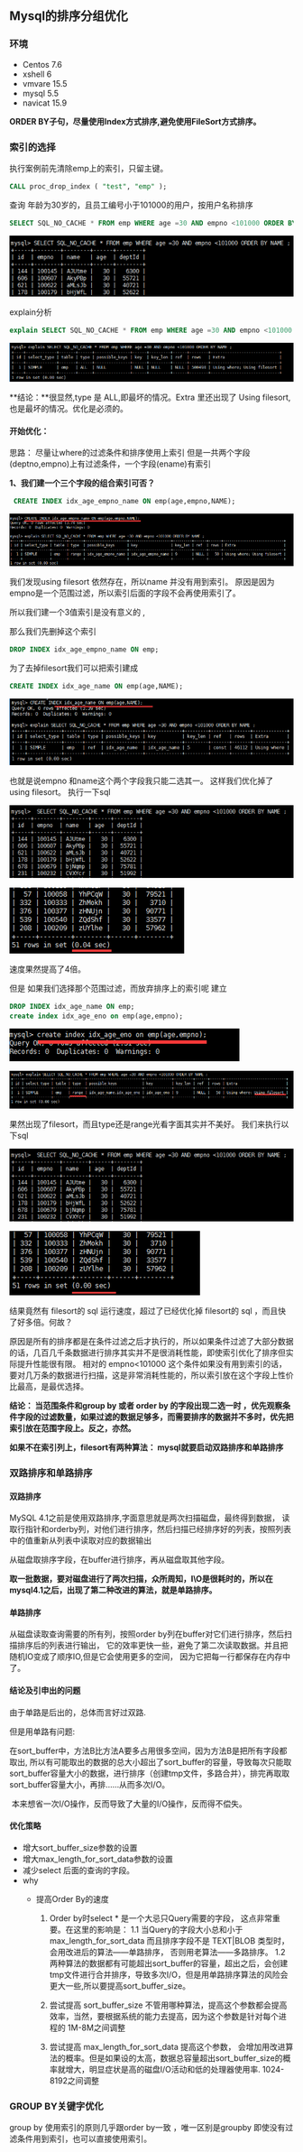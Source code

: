 ## Mysql的排序分组优化

### 环境

- Centos 7.6
- xshell 6
- vmvare 15.5
- mysql 5.5
- navicat 15.9



**ORDER BY子句，尽量使用Index方式排序,避免使用FileSort方式排序。**



### 索引的选择

执行案例前先清除emp上的索引，只留主键。

```sql
CALL proc_drop_index ( "test", "emp" );
```

查询 年龄为30岁的，且员工编号小于101000的用户，按用户名称排序

```sql
SELECT SQL_NO_CACHE * FROM emp WHERE age =30 AND empno <101000 ORDER BY NAME;
```

![image-20200629231954195](images/image-20200629231954195.png)

explain分析

```sql
explain SELECT SQL_NO_CACHE * FROM emp WHERE age =30 AND empno <101000 ORDER BY NAME ;
```

![image-20200629232105461](images/image-20200629232105461.png)

**结论：**很显然,type 是 ALL,即最坏的情况。Extra 里还出现了 Using filesort,也是最坏的情况。优化是必须的。



#### 开始优化：

思路：  尽量让where的过滤条件和排序使用上索引
但是一共两个字段(deptno,empno)上有过滤条件，一个字段(ename)有索引 

**1、我们建一个三个字段的组合索引可否？**

```sql
 CREATE INDEX idx_age_empno_name ON emp(age,empno,NAME);
```

![image-20200629232310941](images/image-20200629232310941.png)

我们发现using filesort 依然存在，所以name 并没有用到索引。
原因是因为empno是一个范围过滤，所以索引后面的字段不会再使用索引了。

所以我们建一个3值索引是没有意义的 ,

那么我们先删掉这个索引

```sql
DROP INDEX idx_age_empno_name ON emp;
```



为了去掉filesort我们可以把索引建成

```sql
CREATE INDEX idx_age_name ON emp(age,NAME);
```

![image-20200629232638627](images/image-20200629232638627.png)

也就是说empno 和name这个两个字段我只能二选其一。
 这样我们优化掉了 using filesort。
 执行一下sql

![image-20200629232709391](images/image-20200629232709391.png)

![image-20200629232714187](images/image-20200629232714187.png)

速度果然提高了4倍。





但是 
如果我们选择那个范围过滤，而放弃排序上的索引呢
建立 

```sql
DROP INDEX idx_age_name ON emp;
create index idx_age_eno on emp(age,empno); 
```

![image-20200629232824295](images/image-20200629232824295.png)

![image-20200629232830679](images/image-20200629232830679.png)

果然出现了filesort，而且type还是range光看字面其实并不美好。
我们来执行以下sql

![image-20200629232910536](images/image-20200629232910536.png)

![image-20200629232917679](images/image-20200629232917679.png)

结果竟然有 filesort的 sql 运行速度，超过了已经优化掉 filesort的 sql ，而且快了好多倍。何故？

原因是所有的排序都是在条件过滤之后才执行的，所以如果条件过滤了大部分数据的话，几百几千条数据进行排序其实并不是很消耗性能，即使索引优化了排序但实际提升性能很有限。  相对的 empno<101000 这个条件如果没有用到索引的话，要对几万条的数据进行扫描，这是非常消耗性能的，所以索引放在这个字段上性价比最高，是最优选择。



**结论： 当范围条件和group by 或者 order by  的字段出现二选一时 ，优先观察条件字段的过滤数量，如果过滤的数据足够多，而需要排序的数据并不多时，优先把索引放在范围字段上。反之，亦然。**



**如果不在索引列上，filesort有两种算法：
mysql就要启动双路排序和单路排序**





### 双路排序和单路排序



#### 双路排序

MySQL 4.1之前是使用双路排序,字面意思就是两次扫描磁盘，最终得到数据，
读取行指针和orderby列，对他们进行排序，然后扫描已经排序好的列表，按照列表中的值重新从列表中读取对应的数据输出

从磁盘取排序字段，在buffer进行排序，再从磁盘取其他字段。



**取一批数据，要对磁盘进行了两次扫描，众所周知，I\O是很耗时的，所以在mysql4.1之后，出现了第二种改进的算法，就是单路排序。**



#### 单路排序

从磁盘读取查询需要的所有列，按照order by列在buffer对它们进行排序，然后扫描排序后的列表进行输出，
它的效率更快一些，避免了第二次读取数据。并且把随机IO变成了顺序IO,但是它会使用更多的空间，
因为它把每一行都保存在内存中了。



#### 结论及引申出的问题

由于单路是后出的，总体而言好过双路.

但是用单路有问题:

​	在sort_buffer中，方法B比方法A要多占用很多空间，因为方法B是把所有字段都取出, 所以有可能取出的数据的总大小超出了sort_buffer的容量，导致每次只能取sort_buffer容量大小的数据，进行排序（创建tmp文件，多路合并），排完再取取sort_buffer容量大小，再排……从而多次I/O。

​	本来想省一次I/O操作，反而导致了大量的I/O操作，反而得不偿失。



#### 优化策略

- 增大sort_buffer_size参数的设置
- 增大max_length_for_sort_data参数的设置
- 减少select 后面的查询的字段。
- why
  - 提高Order By的速度

    1. Order by时select * 是一个大忌只Query需要的字段， 这点非常重要。在这里的影响是：
        1.1 当Query的字段大小总和小于max_length_for_sort_data 而且排序字段不是 TEXT|BLOB 类型时，会用改进后的算法——单路排序， 否则用老算法——多路排序。
        1.2 两种算法的数据都有可能超出sort_buffer的容量，超出之后，会创建tmp文件进行合并排序，导致多次I/O，但是用单路排序算法的风险会更大一些,所以要提高sort_buffer_size。

    2. 尝试提高 sort_buffer_size
    不管用哪种算法，提高这个参数都会提高效率，当然，要根据系统的能力去提高，因为这个参数是针对每个进程的  1M-8M之间调整

    3. 尝试提高 max_length_for_sort_data
    提高这个参数， 会增加用改进算法的概率。但是如果设的太高，数据总容量超出sort_buffer_size的概率就增大，明显症状是高的磁盘I/O活动和低的处理器使用率.                  1024-8192之间调整



### GROUP BY关键字优化

group by 使用索引的原则几乎跟order by一致 ，唯一区别是groupby 即使没有过滤条件用到索引，也可以直接使用索引。
